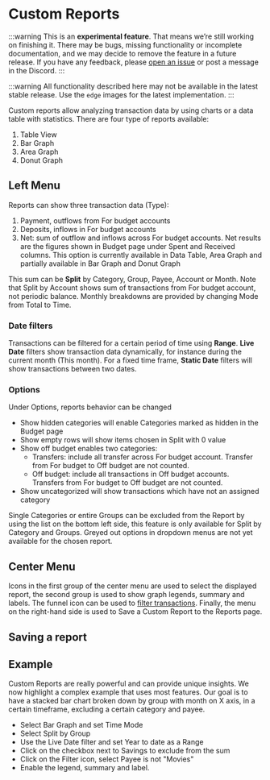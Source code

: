 # Custom Reports

:::warning
This is an **experimental feature**. That means we’re still working on finishing it. There may be bugs, missing functionality or incomplete documentation, and we may decide to remove the feature in a future release. If you have any feedback, please [open an issue](https://github.com/actualbudget/actual/issues) or post a message in the Discord.
:::

:::warning
All functionality described here may not be available in the latest stable release. Use the `edge` images for the latest implementation.
:::

Custom reports allow analyzing transaction data by using charts or a data table with statistics. There are four type of reports available: 

1. Table View
2. Bar Graph
3. Area Graph
4. Donut Graph

## Left Menu

Reports can show three transaction data (Type): 
1. Payment, outflows from For budget accounts
2. Deposits, inflows in For budget accounts
3. Net: sum of outflow and inflows across For budget accounts. Net results are the figures shown in Budget page under Spent and Received columns. This option is currently available in Data Table, Area Graph and partially available in Bar Graph and Donut Graph

This sum can be **Split** by Category, Group, Payee, Account or Month.
Note that Split by Account shows sum of transactions from For budget account, not periodic balance.
Monthly breakdowns are provided by changing Mode from Total to Time.

### Date filters

Transactions can be filtered for a certain period of time using **Range**. **Live Date** filters show transaction data dynamically, for instance during the current month (This month). For a fixed time frame, **Static Date** filters will show transactions between two dates.

### Options

Under Options, reports behavior can be changed

* Show hidden categories will enable Categories marked as hidden in the Budget page
* Show empty rows will show items chosen in Split with 0 value
* Show off budget enables two categories: 
	* Transfers: include all transfer across For budget account. Transfer from For budget to Off budget are not counted.
	* Off budget: include all transactions in Off budget accounts. Transfers from For budget to Off budget are not counted.
* Show uncategorized will show transactions which have not an assigned category

Single Categories or entire Groups can be excluded from the Report by using the list on the bottom left side, this feature is only available for Split by Category and Groups.
Greyed out options in dropdown menus are not yet available for the chosen report.

## Center Menu

Icons in the first group of the center menu are used to select the displayed report, the second group is used to show graph legends, summary and labels. The funnel icon can be used to [filter transactions](../reports-filters/filters.md). Finally, the menu on the right-hand side is used to Save a Custom Report to the Reports page. 

## Saving a report

## Example

Custom Reports are really powerful and can provide unique insights. We now highlight a complex example that uses most features. Our goal is to have a stacked bar chart broken down by group with month on X axis, in a certain timeframe, excluding a certain category and payee.

* Select Bar Graph and set Time Mode
* Select Split by Group 
* Use the Live Date filter and set Year to date as a Range
* Click on the checkbox next to Savings to exclude from the sum
* Click on the Filter icon, select Payee is not "Movies"
* Enable the legend, summary and label.
